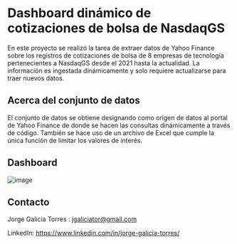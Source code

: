 # Dashboard dinámico de cotizaciones de bolsa de NasdaqGS 
En este proyecto se realizó la tarea de extraer datos de Yahoo Finance sobre los registros de cotizaciones de bolsa de 8 empresas de tecnología pertenecientes a NasdaqGS desde el 2021 hasta la actualidad. La informacíón es ingestada dinámicamente y solo requiere actualizarse para traer nuevos datos.


## Acerca del conjunto de datos

El conjunto de datos se obtiene designando como origen de datos al portal de Yahoo Finance de donde se hacen las consultas dinámicamente a través de código. También se hace uso de un archivo de Excel que cumple la única función de limitar los valores de interés.  


## Dashboard



![image](src/NasdaqDashboard.JPG)<br>


## Contacto

Jorge Galicia Torres : jgaliciator@gmail.com

LinkedIn: https://www.linkedin.com/in/jorge-galicia-torres/
